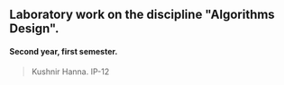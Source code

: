 ## Laboratory work on the discipline "Algorithms Design".
#### Second year, first semester.
> Kushnir Hanna. IP-12
